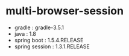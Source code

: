 # multi-browser-session
- gradle : gradle-3.5.1
- java : 1.8
- spring boot : 1.5.4.RELEASE
- spring session : 1.3.1.RELEASE